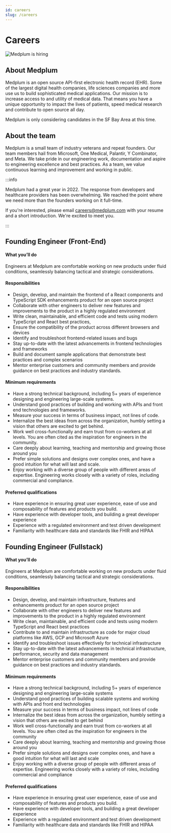 ```yaml
---
id: careers
slug: /careers
---
```


# Careers

![Medplum is hiring](/img/hiring.webp)

## About Medplum

Medplum is an open source API-first electronic health record (EHR). Some of the largest digital health companies, life sciences companies and more use us to build sophisticated medical applications. Our mission is to increase access to and utility of medical data. That means you have a unique opportunity to impact the lives of patients, speed medical research and contribute to open source all day.

Medplum is only considering candidates in the SF Bay Area at this time.

## About the team

Medplum is a small team of industry veterans and repeat founders. Our team members hail from Microsoft, One Medical, Palantir, Y Combinator, and Meta. We take pride in our engineering work, documentation and aspire to engineering excellence and best practices. As a team, we value continuous learning and improvement and working in public.

:::info

Medplum had a great year in 2022. The response from developers and healthcare providers has been overwhelming. We reached the point where we need more than the founders working on it full-time.

If you're interested, please email careers@medplum.com with your resume and a short introduction. We're excited to meet you.

:::

## Founding Engineer (Front-End)

#### What you’ll do

Engineers at Medplum are comfortable working on new products under fluid conditions, seamlessly balancing tactical and strategic considerations.

#### Responsibilities

- Design, develop, and maintain the frontend of a React components and TypeScript SDK enhancements product for an open source project
- Collaborate with other engineers to deliver new features and improvements to the product in a highly regulated environment
- Write clean, maintainable, and efficient code and tests using modern TypeScript and React best practices,
- Ensure the compatibility of the product across different browsers and devices
- Identify and troubleshoot frontend-related issues and bugs
- Stay up-to-date with the latest advancements in frontend technologies and frameworks
- Build and document sample applications that demonstrate best practices and complex scenarios
- Mentor enterprise customers and community members and provide guidance on best practices and industry standards.

#### Minimum requirements

- Have a strong technical background, including 5+ years of experience designing and engineering large-scale systems.
- Understand good practices of building and working with APIs and front end technologies and frameworks.
- Measure your success in terms of business impact, not lines of code.
- Internalize the best ideas from across the organization, humbly setting a vision that others are excited to get behind.
- Work well cross-functionally and earn trust from co-workers at all levels. You are often cited as the inspiration for engineers in the community.
- Care deeply about learning, teaching and mentorship and growing those around you
- Prefer simple solutions and designs over complex ones, and have a good intuition for what will last and scale.
- Enjoy working with a diverse group of people with different areas of expertise. Engineering works closely with a variety of roles, including commercial and compliance.

#### Preferred qualifications

- Have experience in ensuring great user experience, ease of use and composability of features and products you build.
- Have experience with developer tools, and building a great developer experience
- Experience with a regulated environment and test driven development
- Familiarity with healthcare data and standards like FHIR and HIPAA

## Founding Engineer (Fullstack)

#### What you’ll do

Engineers at Medplum are comfortable working on new products under fluid conditions, seamlessly balancing tactical and strategic considerations.

#### Responsibilities

- Design, develop, and maintain infrastructure, features and enhancements product for an open source project
- Collaborate with other engineers to deliver new features and improvements to the product in a highly regulated environment
- Write clean, maintainable, and efficient code and tests using modern TypeScript and React best practices
- Contribute to and maintain infrastructure as code for major cloud platforms like AWS, GCP and Microsoft Azure
- Identify and troubleshoot issues effectively for technical infrastructure
- Stay up-to-date with the latest advancements in technical infrastructure, performance, security and data management
- Mentor enterprise customers and community members and provide guidance on best practices and industry standards.

#### Minimum requirements

- Have a strong technical background, including 5+ years of experience designing and engineering large-scale systems
- Understand good practices of building scalable systems and working with APIs and front end technologies
- Measure your success in terms of business impact, not lines of code
- Internalize the best ideas from across the organization, humbly setting a vision that others are excited to get behind
- Work well cross-functionally and earn trust from co-workers at all levels. You are often cited as the inspiration for engineers in the community
- Care deeply about learning, teaching and mentorship and growing those around you
- Prefer simple solutions and designs over complex ones, and have a good intuition for what will last and scale
- Enjoy working with a diverse group of people with different areas of expertise. Engineering works closely with a variety of roles, including commercial and compliance

#### Preferred qualifications

- Have experience in ensuring great user experience, ease of use and composability of features and products you build.
- Have experience with developer tools, and building a great developer experience
- Experience with a regulated environment and test driven development
- Familiarity with healthcare data and standards like FHIR and HIPAA
